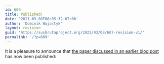 ```yaml
---
id: 609
title: Published!
date: '2021-03-08T08:05:32-07:00'
author: 'Dominik Wujastyk'
layout: revision
guid: 'https://sushrutaproject.org/2021/03/08/607-revision-v1/'
permalink: '/?p=609'
---
```


It is a pleasure to announce that [the paper discussed in an earlier blog post](https://sushrutaproject.org/2020/10/03/new-article-by-andrey-klebanov-in-press/) has now been published:

<div class="zp-Zotpress zp-Zotpress-Bib wp-block-group" id="zotpress-0ebcd216b51661a5d058d2036a0fc4ed"> <span class="ZP_API_USER_ID" style="display: none;">2579494</span> <span class="ZP_ITEM_KEY" style="display: none;">{2579494:5BHQQJJZ}</span> <span class="ZP_COLLECTION_ID" style="display: none;"></span> <span class="ZP_TAG_ID" style="display: none;"></span> <span class="ZP_AUTHOR" style="display: none;"></span> <span class="ZP_YEAR" style="display: none;"></span> <span class="ZP_ITEMTYPE" style="display: none;"></span> <span class="ZP_INCLUSIVE" style="display: none;">1</span> <span class="ZP_STYLE" style="display: none;">chicago-author-date</span> <span class="ZP_LIMIT" style="display: none;">50</span> <span class="ZP_SORTBY" style="display: none;">default</span> <span class="ZP_ORDER" style="display: none;"></span> <span class="ZP_TITLE" style="display: none;"></span> <span class="ZP_SHOWIMAGE" style="display: none;"></span> <span class="ZP_SHOWTAGS" style="display: none;"></span> <span class="ZP_DOWNLOADABLE" style="display: none;"></span> <span class="ZP_NOTES" style="display: none;"></span> <span class="ZP_ABSTRACT" style="display: none;"></span> <span class="ZP_CITEABLE" style="display: none;"></span> <span class="ZP_TARGET" style="display: none;"></span> <span class="ZP_URLWRAP" style="display: none;"></span> <span class="ZP_FORCENUM" style="display: none;"></span> <span class="ZP_HIGHLIGHT" style="display: none;"></span> <span class="ZP_POSTID" style="display: none;">609</span> <span class="ZOTPRESS_PLUGIN_URL" style="display:none;">https://sushrutaproject.org/wp-content/plugins/zotpress/</span><div class="zp-List loading"><div class="zp-SEO-Content"> </div> </div> </div>